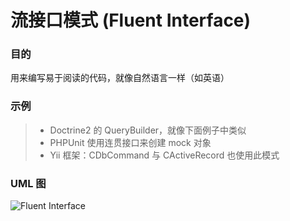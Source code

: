# 流接口模式 (Fluent Interface)
### 目的
用来编写易于阅读的代码，就像自然语言一样（如英语）

### 示例
>+ Doctrine2 的 QueryBuilder，就像下面例子中类似
>+ PHPUnit 使用连贯接口来创建 mock 对象
>+ Yii 框架：CDbCommand 与 CActiveRecord 也使用此模式

### UML 图
![Fluent Interface](https://raw.githubusercontent.com/qiujiafei123/DesignPatterns/master/Image/fluent_interface.png)
